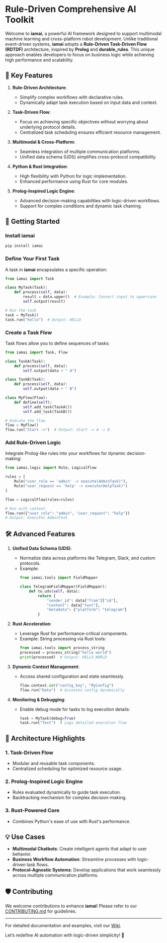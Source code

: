 # Rule-Driven Comprehensive AI Toolkit

Welcome to **iamai**, a powerful AI framework designed to support multimodal machine learning and cross-platform robot development. Unlike traditional event-driven systems, **iamai** adopts a **Rule-Driven Task-Driven Flow (RDTDF)** architecture, inspired by **Prolog** and **durable_rules**. This unique approach enables developers to focus on business logic while achieving high performance and scalability.

## 🌟 Key Features

1. **Rule-Driven Architecture**:
   - Simplify complex workflows with declarative rules.
   - Dynamically adapt task execution based on input data and context.

2. **Task-Driven Flow**:
   - Focus on achieving specific objectives without worrying about underlying protocol details.
   - Centralized task scheduling ensures efficient resource management.

3. **Multimodal & Cross-Platform**:
   - Seamless integration of multiple communication platforms.
   - Unified data schema (UDS) simplifies cross-protocol compatibility.

4. **Python & Rust Integration**:
   - High flexibility with Python for logic implementation.
   - Enhanced performance using Rust for core modules.

5. **Prolog-Inspired Logic Engine**:
   - Advanced decision-making capabilities with logic-driven workflows.
   - Support for complex conditions and dynamic task chaining.

## 🚀 Getting Started

### Install iamai

```bash
pip install iamai
```

### Define Your First Task

A task in **iamai** encapsulates a specific operation:

```python
from iamai import Task

class MyTask(Task):
    def process(self, data):
        result = data.upper()  # Example: Convert input to uppercase
        self.output(result)

# Run the task
task = MyTask()
task.run("hello")  # Output: HELLO
```

### Create a Task Flow

Task flows allow you to define sequences of tasks:

```python
from iamai import Task, Flow

class TaskA(Task):
    def process(self, data):
        self.output(data + " A")

class TaskB(Task):
    def process(self, data):
        self.output(data + " B")

class MyFlow(Flow):
    def define(self):
        self.add_task(TaskA())
        self.add_task(TaskB())

# Execute the flow
flow = MyFlow()
flow.run("Start ->")  # Output: Start -> A -> B
```

### Add Rule-Driven Logic

Integrate Prolog-like rules into your workflows for dynamic decision-making:

```python
from iamai.logic import Rule, LogicalFlow

rules = [
    Rule("user_role == 'admin' -> execute(AdminTask)"),
    Rule("user_request == 'help' -> execute(HelpTask)")
]

flow = LogicalFlow(rules=rules)

# Run with context
flow.run({"user_role": "admin", "user_request": "help"})
# Output: Executes AdminTask
```

## 🛠 Advanced Features

1. **Unified Data Schema (UDS)**:
   - Normalize data across platforms like Telegram, Slack, and custom protocols.
   - Example:
     ```python
     from iamai.tools import FieldMapper

     class TelegramFieldMapper(FieldMapper):
         def to_uds(self, data):
             return {
                 "sender_id": data["from"]["id"],
                 "content": data["text"],
                 "metadata": {"platform": "telegram"}
             }
     ```

2. **Rust Acceleration**:
   - Leverage Rust for performance-critical components.
   - Example: String processing via Rust tools:
     ```python
     from iamai.tools import process_string
     processed = process_string("hello world")
     print(processed)  # Output: HELLO_WORLD
     ```

3. **Dynamic Context Management**:
   - Access shared configuration and state seamlessly.
     ```python
     flow.context.set("config_key", "MyConfig")
     flow.run("Data")  # Accesses config dynamically
     ```

4. **Monitoring & Debugging**:
   - Enable debug mode for tasks to log execution details:
     ```python
     task = MyTask(debug=True)
     task.run("Test")  # Logs detailed execution flow
     ```

## 🧩 Architecture Highlights

### 1. **Task-Driven Flow**
   - Modular and reusable task components.
   - Centralized scheduling for optimized resource usage.

### 2. **Prolog-Inspired Logic Engine**
   - Rules evaluated dynamically to guide task execution.
   - Backtracking mechanism for complex decision-making.

### 3. **Rust-Powered Core**
   - Combines Python's ease of use with Rust's performance.

## 💡 Use Cases

- **Multimodal Chatbots**: Create intelligent agents that adapt to user behavior.
- **Business Workflow Automation**: Streamline processes with logic-driven task flows.
- **Protocol-Agnostic Systems**: Develop applications that work seamlessly across multiple communication platforms.

## 🛡 Contributing

We welcome contributions to enhance **iamai**! Please refer to our [CONTRIBUTING.md](CONTRIBUTING.md) for guidelines.

---

For detailed documentation and examples, visit our [Wiki](https://github.com/your-repo/iamai/wiki).

Let’s redefine AI automation with logic-driven simplicity! 🌟